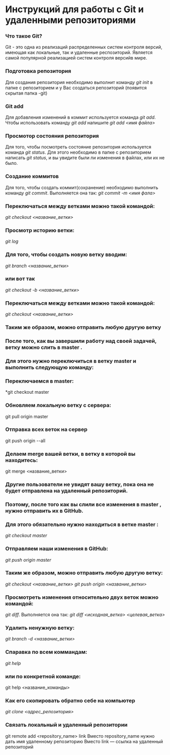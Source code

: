 # Инструкций для работы с Git  и удаленными репозиториями

### Что такое Git?
Git - это одна из реализаций распределенных систем
контроля версий, имеющая как локальные, так и удаленные респозиторий. Является самой популярной реализацией систем контроля версийв мире.
### Подготовка репозитория
Для создания репозитория необходимо выполнит команду *git init* в папке с репозиторием и  у Вас создаться репозиторий (появится скрытая папка -git)

### Git add
Для добавления изменений в коммит используется команда
*git add*. Чтобы использовать команду *git add* напишите
*git add <имя файла>*

### Просмотор состояния репозитория
Для того, чтобы посмотреть состояние репозитория
используется команда *git status*. Для этого необходимо
в папке с репозиторием написать *git status*, и вы
увидите были ли изменения в файлах, или их не было.

### Создание коммитов
Для того, чтобы создать коммит(сохранение) необходимо выполнить команду *git commit*. Выполняется она так:
*git commit -m <имя фала>*

### Переключаться между ветками можно такой командой:
*git checkout <название_ветки>*

### Просмотр историю ветки:
*git log*

### Для того, чтобы создать новую ветку вводим:
*git branch <название_ветки>*
### или вот так
*git checkout -b <название_ветки>*

### Переключаться между ветками можно такой командой:
*git checkout <название_ветки>*

### Таким же образом, можно отправить любую другую ветку
### После того, как вы завершили работу над своей задачей, ветку можно слить в master . 
### Для этого нужно переключиться в ветку master и выполнить следующую команду:

### Переключаемся в master: 
*git checkout master

### Обновляем локальную ветку с сервера: 
git pull origin master

### Отправка всех веток на сервер
git push origin --all

### Делаем merge вашей ветки, в ветку в которой вы находитесь:
git merge <название_ветки>

### Другие пользователи не увидят вашу ветку, пока она не будет отправлена на удаленный репозиторий. 
### Поэтому, после того как вы слили все изменения в master , нужно отправить их в GitHub.
### Для этого обязательно нужно находиться в ветке master :
*git checkout master*

### Отправляем наши изменения в GitHub:
*git push origin master*

### Таким же образом, можно отправить любую другую ветку:
*git checkout <название_ветки>*
*git push origin <название_ветки>*


### Просмотреть изменения относительно двух веток можно командой: 
*git diff*. Выполняется она так:
*git diff <исходная_ветка> <целевая_ветка>*

### Удалить ненужную ветку:
*git branch -d <название_ветки>*

### Спаравка по всем коммандам:
*git help*
### или по конкретной команде:
git help <название_команды>

### Как его скопировать обратно себе на компьютер
*git clone <адрес_репозитория>*

### Связать локальный и удаленный репозитории
git remote add <repository_name> link
Вместо repository_name нужно дать имя удаленному репозиторию
Вместо link — ссылка на удаленный репозиторий



